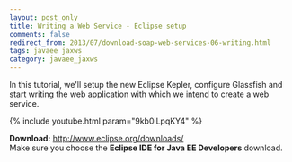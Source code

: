```yaml
---           
layout: post_only
title: Writing a Web Service - Eclipse setup 
comments: false
redirect_from: 2013/07/download-soap-web-services-06-writing.html
tags: javaee jaxws
category: javaee_jaxws
---
```


In this tutorial, we'll setup the new Eclipse Kepler, configure Glassfish and start writing the web application with which we intend to create a web service.

{% include youtube.html param="9kb0iLpqKY4" %}

**Download:** 
<a href="http://www.eclipse.org/downloads/">http://www.eclipse.org/downloads/ </a>  
Make sure you choose the **Eclipse IDE for Java EE Developers** download.
